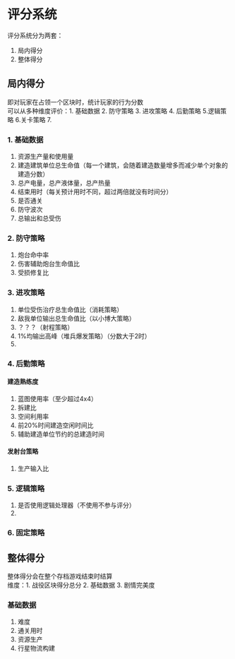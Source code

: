 # 评分系统
评分系统分为两套：  
1. 局内得分
2. 整体得分

## 局内得分
即对玩家在占领一个区块时，统计玩家的行为分数  
可以从多种维度评价：1. 基础数据 2.  防守策略 3. 进攻策略 4. 后勤策略 5.逻辑策略 6.关卡策略 7.   
### 1. 基础数据
1. 资源生产量和使用量
2. 建造建筑单位总生命值（每一个建筑，会随着建造数量增多而减少单个对象的建造分数）  
3. 总产电量，总产液体量，总产热量
4. 结束用时（每关预计用时不同，超过两倍就没有时间分）  
5. 是否通关  
6. 防守波次
7. 总输出和总受伤
### 2. 防守策略
1. 炮台命中率
2. 伤害辅助炮台生命值比
3. 受损修复比
### 3. 进攻策略
1. 单位受伤治疗总生命值比（消耗策略）
2. 敌我单位输出总生命值比（以小博大策略）
3. ？？？（射程策略）
4. 1%均输出高峰（堆兵爆发策略）（分数大于2时）
5. 
### 4. 后勤策略
#### 建造熟练度
1. 蓝图使用率（至少超过4x4）
2. 拆建比
3. 空间利用率
4. 前20%时间建造空闲时间比
5. 辅助建造单位节约的总建造时间  

#### 发射台策略
1. 生产输入比
### 5. 逻辑策略
1. 是否使用逻辑处理器（不使用不参与评分）
2. 
### 6. 固定策略



## 整体得分
整体得分会在整个存档游戏结束时结算  
维度：1. 战役区块得分总分 2. 基础数据 3. 剧情完美度  

### 基础数据
1. 难度
2. 通关用时
3. 资源生产
4. 行星物流构建